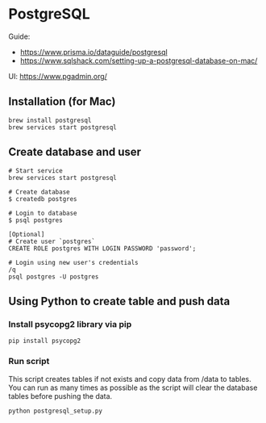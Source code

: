 # PostgreSQL

Guide: 
- https://www.prisma.io/dataguide/postgresql
- https://www.sqlshack.com/setting-up-a-postgresql-database-on-mac/

UI: https://www.pgadmin.org/

## Installation (for Mac)
```
brew install postgresql
brew services start postgresql
```

## Create database and user
```
# Start service
brew services start postgresql

# Create database 
$ createdb postgres

# Login to database
$ psql postgres

[Optional]
# Create user `postgres`
CREATE ROLE postgres WITH LOGIN PASSWORD 'password';

# Login using new user's credentials
/q
psql postgres -U postgres
```

## Using Python to create table and push data 

### Install psycopg2 library via pip
```
pip install psycopg2
```

### Run script
This script creates tables if not exists and copy data from /data to tables.
You can run as many times as possible as the script will clear the database tables before pushing the data.
```
python postgresql_setup.py
```
